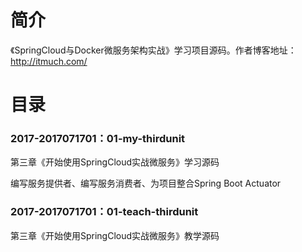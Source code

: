 # 简介 

《SpringCloud与Docker微服务架构实战》学习项目源码。作者博客地址：http://itmuch.com/

# 目录 

### 2017-2017071701：01-my-thirdunit<br>
第三章《开始使用SpringCloud实战微服务》学习源码
<p>
编写服务提供者、编写服务消费者、为项目整合Spring Boot Actuator
</p>

### 2017-2017071701：01-teach-thirdunit<br>
第三章《开始使用SpringCloud实战微服务》教学源码

